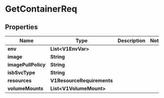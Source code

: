

# GetContainerReq


## Properties

Name | Type | Description | Notes
------------ | ------------- | ------------- | -------------
**env** | **List&lt;V1EnvVar&gt;** |  | 
**image** | **String** |  | 
**imagePullPolicy** | **String** |  | 
**isbSvcType** | **String** |  | 
**resources** | **V1ResourceRequirements** |  | 
**volumeMounts** | **List&lt;V1VolumeMount&gt;** |  | 



